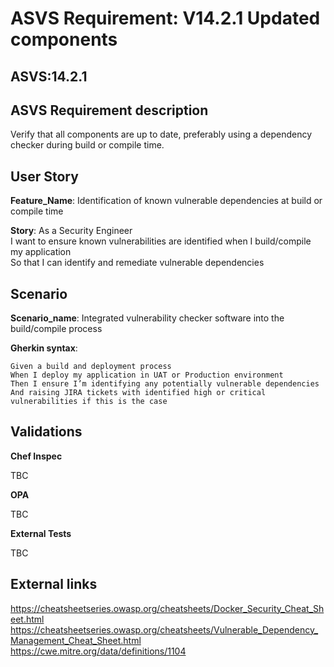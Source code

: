 # ASVS Requirement: V14.2.1 Updated components

## ASVS:14.2.1

## ASVS Requirement description

Verify that all components are up to date, preferably using a dependency checker during build or compile time.

## User Story

**Feature_Name**: Identification of known vulnerable dependencies at build or compile time

**Story**:
As a Security Engineer\
I want to ensure known vulnerabilities are identified when I build/compile my application\
So that I can identify and remediate vulnerable dependencies

## Scenario

**Scenario_name**: Integrated vulnerability checker software into the build/compile process

**Gherkin syntax**:

```gherkin
Given a build and deployment process
When I deploy my application in UAT or Production environment
Then I ensure I’m identifying any potentially vulnerable dependencies
And raising JIRA tickets with identified high or critical vulnerabilities if this is the case
```

## Validations

**Chef Inspec**

TBC

**OPA**

TBC

**External Tests**

TBC

## External links

<https://cheatsheetseries.owasp.org/cheatsheets/Docker_Security_Cheat_Sheet.html> \
<https://cheatsheetseries.owasp.org/cheatsheets/Vulnerable_Dependency_Management_Cheat_Sheet.html> \
<https://cwe.mitre.org/data/definitions/1104>
